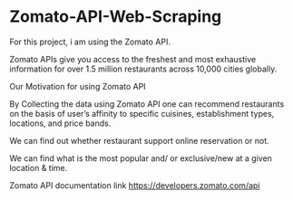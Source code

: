 # Zomato-API-Web-Scraping

For this project, i am using the Zomato API.

Zomato APIs give you access to the freshest and most exhaustive information for over 1.5 million restaurants across 10,000 cities globally.

Our Motivation for using Zomato API

By Collecting the data using Zomato API one can recommend restaurants on the basis of user’s affinity to specific cuisines, establishment types, locations, and price bands.

We can find out whether restaurant support online reservation or not.

We can find what is the most popular and/ or exclusive/new at a given location & time.

Zomato API documentation link  https://developers.zomato.com/api
